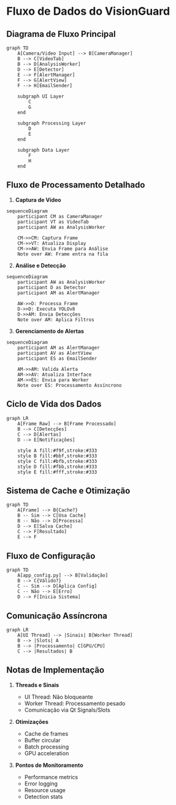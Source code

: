 # Fluxo de Dados do VisionGuard

## Diagrama de Fluxo Principal

```mermaid
graph TD
    A[Camera/Video Input] --> B[CameraManager]
    B --> C[VideoTab]
    B --> D[AnalysisWorker]
    D --> E[Detector]
    E --> F[AlertManager]
    F --> G[AlertView]
    F --> H[EmailSender]
    
    subgraph UI Layer
        C
        G
    end
    
    subgraph Processing Layer
        D
        E
    end
    
    subgraph Data Layer
        F
        H
    end
```

## Fluxo de Processamento Detalhado

1. **Captura de Vídeo**
```mermaid
sequenceDiagram
    participant CM as CameraManager
    participant VT as VideoTab
    participant AW as AnalysisWorker
    
    CM->>CM: Captura Frame
    CM->>VT: Atualiza Display
    CM->>AW: Envia Frame para Análise
    Note over AW: Frame entra na fila
```

2. **Análise e Detecção**
```mermaid
sequenceDiagram
    participant AW as AnalysisWorker
    participant D as Detector
    participant AM as AlertManager
    
    AW->>D: Processa Frame
    D->>D: Executa YOLOv8
    D->>AM: Envia Detecções
    Note over AM: Aplica Filtros
```

3. **Gerenciamento de Alertas**
```mermaid
sequenceDiagram
    participant AM as AlertManager
    participant AV as AlertView
    participant ES as EmailSender
    
    AM->>AM: Valida Alerta
    AM->>AV: Atualiza Interface
    AM->>ES: Envia para Worker
    Note over ES: Processamento Assíncrono
```

## Ciclo de Vida dos Dados

```mermaid
graph LR
    A[Frame Raw] --> B[Frame Processado]
    B --> C[Detecções]
    C --> D[Alertas]
    D --> E[Notificações]
    
    style A fill:#f9f,stroke:#333
    style B fill:#bbf,stroke:#333
    style C fill:#bfb,stroke:#333
    style D fill:#fbb,stroke:#333
    style E fill:#fff,stroke:#333
```

## Sistema de Cache e Otimização

```mermaid
graph TD
    A[Frame] --> B{Cache?}
    B -- Sim --> C[Usa Cache]
    B -- Não --> D[Processa]
    D --> E[Salva Cache]
    C --> F[Resultado]
    E --> F
```

## Fluxo de Configuração

```mermaid
graph TD
    A[app_config.py] --> B[Validação]
    B --> C{Válido?}
    C -- Sim --> D[Aplica Config]
    C -- Não --> E[Erro]
    D --> F[Inicia Sistema]
```

## Comunicação Assíncrona

```mermaid
graph LR
    A[UI Thread] --> |Sinais| B[Worker Thread]
    B --> |Slots| A
    B --> |Processamento| C[GPU/CPU]
    C --> |Resultados| B
```

## Notas de Implementação

1. **Threads e Sinais**
   - UI Thread: Não bloqueante
   - Worker Thread: Processamento pesado
   - Comunicação via Qt Signals/Slots

2. **Otimizações**
   - Cache de frames
   - Buffer circular
   - Batch processing
   - GPU acceleration

3. **Pontos de Monitoramento**
   - Performance metrics
   - Error logging
   - Resource usage
   - Detection stats